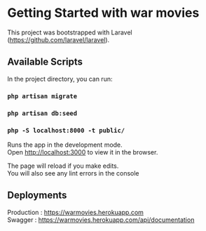 # Getting Started with war movies

This project was bootstrapped with Laravel (https://github.com/laravel/laravel).

## Available Scripts

In the project directory, you can run:

### `php artisan migrate`

### `php artisan db:seed`

### `php -S localhost:8000 -t public/`

Runs the app in the development mode.\
Open [http://localhost:3000](http://localhost:3000) to view it in the browser.

The page will reload if you make edits.\
You will also see any lint errors in the console

## Deployments

Production : https://warmovies.herokuapp.com \
Swagger : https://warmovies.herokuapp.com/api/documentation
